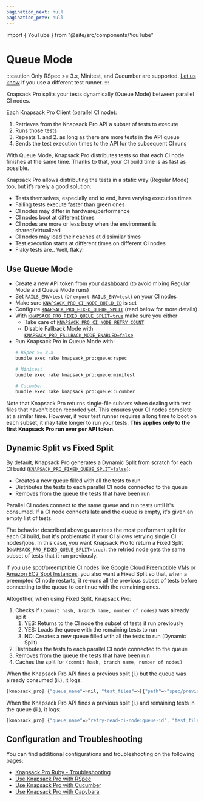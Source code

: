 ```yaml
---
pagination_next: null
pagination_prev: null
---
```


import { YouTube } from "@site/src/components/YouTube"

# Queue Mode

:::caution
Only RSpec >= 3.x, Minitest, and Cucumber are supported. [Let us know](https://knapsackpro.com/contact) if you use a different test runner.
:::

Knapsack Pro splits your tests dynamically (Queue Mode) between parallel CI nodes.

Each Knapsack Pro Client (parallel CI node):

1. Retrieves from the Knapsack Pro API a subset of tests to execute
2. Runs those tests
3. Repeats 1. and 2. as long as there are more tests in the API queue
4. Sends the test execution times to the API for the subsequent CI runs

With Queue Mode, Knapsack Pro distributes tests so that each CI node finishes at the same time. Thanks to that, your CI build time is as fast as possible.

Knapsack Pro allows distributing the tests in a static way (Regular Mode) too, but it’s rarely a good solution:

- Tests themselves, especially end to end, have varying execution times
- Failing tests execute faster than green ones
- CI nodes may differ in hardware/performance
- CI nodes boot at different times
- CI nodes are more or less busy when the environment is shared/virtualized
- CI nodes may load their caches at dissimilar times
- Test execution starts at different times on different CI nodes
- Flaky tests are.. Well, flaky!

<YouTube src="https://www.youtube.com/embed/hUEB1XDKEFY" />

## Use Queue Mode

- Create a new API token from your [dashboard](https://knapsackpro.com/dashboard) (to avoid mixing Regular Mode and Queue Mode runs)
- Set `RAILS_ENV=test` (or `export RAILS_ENV=test`) on your CI nodes
- Make sure [`KNAPSACK_PRO_CI_NODE_BUILD_ID`](/ruby/reference/#knapsack_pro_ci_node_build_id) is set
- Configure [`KNAPSACK_PRO_FIXED_QUEUE_SPLIT`](/ruby/reference/#knapsack_pro_fixed_queue_split-queue-mode) (read below for more details)
- With [`KNAPSACK_PRO_FIXED_QUEUE_SPLIT=true`](/ruby/reference/#knapsack_pro_fixed_queue_split-queue-mode) make sure you either
  - Take care of [`KNAPSACK_PRO_CI_NODE_RETRY_COUNT`](/ruby/reference/#knapsack_pro_ci_node_retry_count)
  - Disable Fallback Mode with [`KNAPSACK_PRO_FALLBACK_MODE_ENABLED=false`](/ruby/reference/#knapsack_pro_fallback_mode_enabled)
- Run Knapsack Pro in Queue Mode with:
  ```bash
  # RSpec >= 3.x
  bundle exec rake knapsack_pro:queue:rspec

  # Minitest
  bundle exec rake knapsack_pro:queue:minitest

  # Cucumber
  bundle exec rake knapsack_pro:queue:cucumber
  ```

Note that Knapsack Pro returns single-file subsets when dealing with test files that haven't been recorded yet. This ensures your CI nodes complete at a similar time. However, if your test runner requires a long time to boot on each subset, it may take longer to run your tests. **This applies only to the first Knapsack Pro run ever per API token.**

## Dynamic Split vs Fixed Split

By default, Knapsack Pro generates a Dynamic Split from scratch for each CI build ([`KNAPSACK_PRO_FIXED_QUEUE_SPLIT=false`](/ruby/reference/#knapsack_pro_fixed_queue_split-queue-mode)):

- Creates a new queue filled with all the tests to run
- Distributes the tests to each parallel CI node connected to the queue
- Removes from the queue the tests that have been run

Parallel CI nodes connect to the same queue and run tests until it's consumed. If a CI node connects late and the queue is empty, it's given an empty list of tests.

The behavior described above guarantees the most performant split for each CI build, but it's problematic if your CI allows retrying single CI nodes/jobs. In this case, you want Knapsack Pro to return a Fixed Split ([`KNAPSACK_PRO_FIXED_QUEUE_SPLIT=true`](/ruby/reference/#knapsack_pro_fixed_queue_split-queue-mode)): the retried node gets the same subset of tests that it run previously.

If you use spot/preemptible CI nodes like [Google Cloud Preemptible VMs](https://cloud.google.com/preemptible-vms/) or [Amazon EC2 Spot Instances](https://aws.amazon.com/ec2/spot/), you also want a Fixed Split so that, when a preempted CI node restarts, it re-runs all the previous subset of tests before connecting to the queue to continue with the remaining ones.

Altogether, when using Fixed Split, Knapsack Pro:

1. Checks if `(commit hash, branch name, number of nodes)` was already split
    1. YES: Returns to the CI node the subset of tests it run previously
    1. YES: Loads the queue with the remaining tests to run
    1. NO: Creates a new queue filled with all the tests to run (Dynamic Split)
1. Distributes the tests to each parallel CI node connected to the queue
1. Removes from the queue the tests that have been run
1. Caches the split for `(commit hash, branch name, number of nodes)`

When the Knapsack Pro API finds a previous split (i.) but the queue was already consumed (ii.), it logs:

```bash
[knapsack_pro] {"queue_name"=>nil, "test_files"=>[{"path"=>"spec/previously_executed_spec.rb", "time_execution"=>1.23}]}
```

When the Knapsack Pro API finds a previous split (i.) and remaining tests in the queue (ii.), it logs:

```bash
[knapsack_pro] {"queue_name"=>"retry-dead-ci-node:queue-id", "test_files"=>[{"path"=>"spec/previously_executed_spec.rb", "time_execution"=>1.23}]}
```

## Configuration and Troubleshooting

You can find additional configurations and troubleshooting on the following pages:

- [Knapsack Pro Ruby - Troubleshooting](/ruby/troubleshooting/#debug-knapsack-pro-on-your-development-environmentmachine)
- [Use Knapsack Pro with RSpec](/ruby/rspec/)
- [Use Knapsack Pro with Cucumber](/ruby/cucumber/)
- [Use Knapsack Pro with Capybara](/ruby/capybara/)
